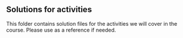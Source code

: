 ## Solutions for activities
This folder contains solution files for the activities we will cover in the course. Please use as a reference if needed.
